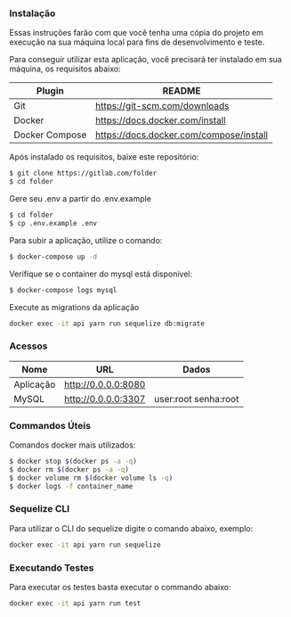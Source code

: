 ### Instalação
Essas instruções farão com que você tenha uma cópia do projeto em execução na sua máquina local para fins de desenvolvimento e teste.

Para conseguir utilizar esta aplicação, você precisará ter instalado em sua máquina, os requisitos abaixo:

| Plugin | README |
| ------ | ------ |
| Git | https://git-scm.com/downloads |
| Docker | https://docs.docker.com/install |
| Docker Compose | https://docs.docker.com/compose/install |

Após instalado os requisitos, baixe este repositório:
```sh
$ git clone https://gitlab.com/folder
$ cd folder
```

Gere seu .env a partir do .env.example
```sh
$ cd folder
$ cp .env.example .env
```

Para subir a aplicação, utilize o comando:
```sh
$ docker-compose up -d 
```

Verifique se o container do mysql está disponível:
```sh
$ docker-compose logs mysql
```

Execute as migrations da aplicação
```sh
docker exec -it api yarn run sequelize db:migrate
```
### Acessos
| Nome | URL | Dados|
| ------ | ------ |------ |
| Aplicação | http://0.0.0.0:8080 | |
| MySQL | http://0.0.0.0:3307 | user:root senha:root |

### Commandos Úteis
Comandos docker mais utilizados:
```sh
$ docker stop $(docker ps -a -q)
$ docker rm $(docker ps -a -q)
$ docker volume rm $(docker volume ls -q)
$ docker logs -f container_name
```

### Sequelize CLI
Para utilizar o CLI do sequelize digite o comando abaixo, exemplo:
```sh
docker exec -it api yarn run sequelize
```

### Executando Testes
Para executar os testes basta executar o commando abaixo:
```sh
docker exec -it api yarn run test
```
